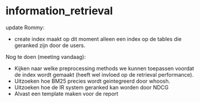 # information_retrieval

update Rommy: 

- create index maakt op dit moment alleen een index op de tables die geranked zijn door de users. 

Nog te doen (meeting vandaag):
- Kijken naar welke preprocessing methods we kunnen toepassen voordat de index wordt gemaakt (heeft wel invloed op de retrieval performance).
- Uitzoeken hoe BM25 precies wordt geintegreerd door whoosh.
- Uitzoeken hoe de IR system geranked kan worden door NDCG
- Alvast een template maken voor de report
